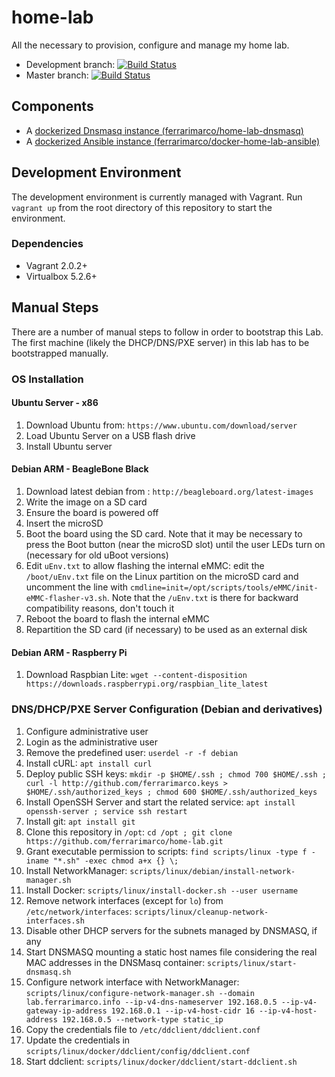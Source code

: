 # home-lab
All the necessary to provision, configure and manage my home lab.

* Development branch: [![Build Status](https://travis-ci.org/ferrarimarco/home-lab.svg?branch=development)](https://travis-ci.org/ferrarimarco/home-lab)
* Master branch: [![Build Status](https://travis-ci.org/ferrarimarco/home-lab.svg?branch=master)](https://travis-ci.org/ferrarimarco/home-lab)

## Components

- A [dockerized Dnsmasq instance (ferrarimarco/home-lab-dnsmasq)](https://github.com/ferrarimarco/home-lab-dnsmasq)
- A [dockerized Ansible instance (ferrarimarco/docker-home-lab-ansible)](https://github.com/ferrarimarco/docker-home-lab-ansible)

## Development Environment

The development environment is currently managed with Vagrant. Run `vagrant up` from the root directory of this repository to start the environment.

### Dependencies

- Vagrant 2.0.2+
- Virtualbox 5.2.6+

## Manual Steps

There are a number of manual steps to follow in order to bootstrap this Lab. The first machine (likely the DHCP/DNS/PXE server) in this lab
has to be bootstrapped manually.

### OS Installation

#### Ubuntu Server - x86

1. Download Ubuntu from: `https://www.ubuntu.com/download/server`
1. Load Ubuntu Server on a USB flash drive
1. Install Ubuntu server

#### Debian ARM - BeagleBone Black

1. Download latest debian from : `http://beagleboard.org/latest-images`
1. Write the image on a SD card
1. Ensure the board is powered off
1. Insert the microSD
1. Boot the board using the SD card. Note that it may be necessary to press the Boot button (near the microSD slot) until the user LEDs turn on (necessary for old uBoot versions)
1. Edit `uEnv.txt` to allow flashing the internal eMMC: edit the `/boot/uEnv.txt` file on the Linux partition on the microSD card and uncomment the line with `cmdline=init=/opt/scripts/tools/eMMC/init-eMMC-flasher-v3.sh`. Note that the `/uEnv.txt` is there for backward compatibility reasons, don't touch it
1. Reboot the board to flash the internal eMMC
1. Repartition the SD card (if necessary) to be used as an external disk

#### Debian ARM - Raspberry Pi

1. Download Raspbian Lite: `wget --content-disposition https://downloads.raspberrypi.org/raspbian_lite_latest`

### DNS/DHCP/PXE Server Configuration (Debian and derivatives)

1. Configure administrative user
1. Login as the administrative user
1. Remove the predefined user: `userdel -r -f debian`
1. Install cURL: `apt install curl`
1. Deploy public SSH keys: `mkdir -p $HOME/.ssh ; chmod 700 $HOME/.ssh ; curl -l http://github.com/ferrarimarco.keys > $HOME/.ssh/authorized_keys ; chmod 600 $HOME/.ssh/authorized_keys`
1. Install OpenSSH Server and start the related service: `apt install openssh-server ; service ssh restart`
1. Install git: `apt install git`
1. Clone this repository in `/opt`: `cd /opt ; git clone https://github.com/ferrarimarco/home-lab.git`
1. Grant executable permission to scripts: `find scripts/linux -type f -iname "*.sh" -exec chmod a+x {} \;`
1. Install NetworkManager: `scripts/linux/debian/install-network-manager.sh`
1. Install Docker: `scripts/linux/install-docker.sh --user username`
1. Remove network interfaces (except for `lo`) from `/etc/network/interfaces`: `scripts/linux/cleanup-network-interfaces.sh`
1. Disable other DHCP servers for the subnets managed by DNSMASQ, if any
1. Start DNSMASQ mounting a static host names file considering the real MAC addresses in the DNSMasq container: `scripts/linux/start-dnsmasq.sh`
1. Configure network interface with NetworkManager: `scripts/linux/configure-network-manager.sh --domain lab.ferrarimarco.info --ip-v4-dns-nameserver 192.168.0.5 --ip-v4-gateway-ip-address 192.168.0.1 --ip-v4-host-cidr 16 --ip-v4-host-address 192.168.0.5 --network-type static_ip`
1. Copy the credentials file to `/etc/ddclient/ddclient.conf`
1. Update the credentials in `scripts/linux/docker/ddclient/config/ddclient.conf`
1. Start ddclient: `scripts/linux/docker/ddclient/start-ddclient.sh`
